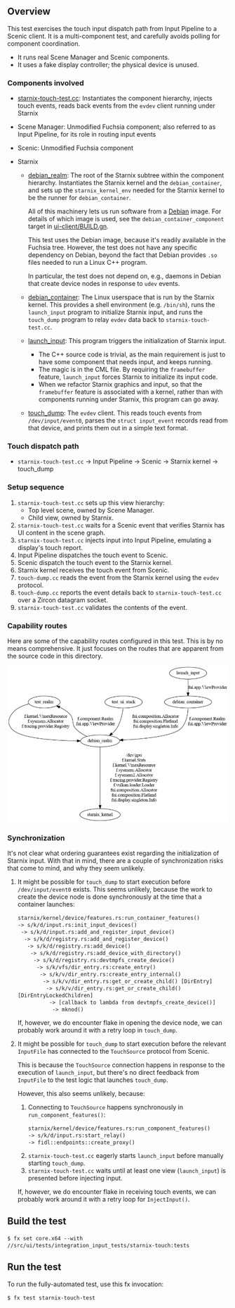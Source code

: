 ## Overview

This test exercises the touch input dispatch path from Input Pipeline to a Scenic client. It is a multi-component test, and carefully avoids polling for component coordination.

- It runs real Scene Manager and Scenic components.
- It uses a fake display controller; the physical device is unused.

### Components involved

- [starnix-touch-test.cc](starnix-touch-test.cc): Instantiates the component hierarchy,
  injects touch events, reads back events from the `evdev` client running under
  Starnix
- Scene Manager: Unmodified Fuchsia component; also referred to as Input Pipeline, for its
  role in routing input events
- Scenic: Unmodified Fuchsia component
- Starnix

  - [debian_realm](ui-client/meta/debian_realm.cml): The root of the Starnix subtree
    within the component hierarchy. Instantiates the Starnix kernel and the `debian_container`, and sets up the `starnix_kernel_env` needed for the Starnix kernel to be the runner for `debian_container`.

    All of this machinery lets us run software from a [Debian](https://debian.org) image.
    For details of which image is used, see the `debian_container_component` target
    in [ui-client/BUILD.gn](ui-client/BUILD.gn).

    This test uses the Debian image, because it's readily available in the Fuchsia
    tree. However, the test does not have any specific dependency on Debian, beyond
    the fact that Debian provides `.so` files needed to run a Linux C++ program.

    In particular, the test does not depend on, e.g., daemons in Debian that create
    device nodes in response to `udev` events.

  - [debian_container](ui-client/meta/debian_container.cml): The Linux userspace that
    is run by the Starnix kernel. This provides a shell environment (e.g. `/bin/sh`),
    runs the `launch_input` program to initialize Starnix input, and runs the
    `touch_dump` program to relay `evdev` data back to `starnix-touch-test.cc`.
  - [launch_input](ui-client/meta/launch_input.cml): This program triggers the
    initialization of Starnix input.
    - The C++ source code is trivial, as the main requirement is just to have some
      component that needs input, and keeps running.
    - The magic is in the CML file. By requiring the `framebuffer` feature,
      `launch_input` forces Starnix to initialize its input code.
    - When we refactor Starnix graphics and input, so that the `framebuffer`
      feature is associated with a kernel, rather than with components running
      under Starnix, this program can go away.
  - [touch_dump](ui-client/touch_dump.cc): The `evdev` client. This reads touch
    events from `/dev/input/event0`, parses the `struct input_event` records
    read from that device, and prints them out in a simple text format.

### Touch dispatch path

- `starnix-touch-test.cc` -> Input Pipeline -> Scenic -> Starnix kernel -> touch_dump

### Setup sequence

1. `starnix-touch-test.cc` sets up this view hierarchy:
   - Top level scene, owned by Scene Manager.
   - Child view, owned by Starnix.
1. `starnix-touch-test.cc` waits for a Scenic event that verifies Starnix has UI content
   in the scene graph.
1. `starnix-touch-test.cc` injects input into Input Pipeline, emulating a display's touch
   report.
1. Input Pipeline dispatches the touch event to Scenic.
1. Scenic dispatch the touch event to the Starnix kernel.
1. Starnix kernel receives the touch event from Scenic.
1. `touch-dump.cc` reads the event from the Starnix kernel using the `evdev` protocol.
1. `touch-dump.cc` reports the event details back to `starnix-touch-test.cc` over
   a Zircon datagram socket.
1. `starnix-touch-test.cc` validates the contents of the event.

### Capability routes

Here are some of the capability routes configured in this test. This is by no means
comprehensive. It just focuses on the routes that are apparent from the source
code in this directory.

![key_capability_routes](key_capability_routes.png)

### Synchronization

It's not clear what ordering guarantees exist regarding the initialization of Starnix input. With that in mind, there are a couple of synchronization risks that come to mind, and why they seem unlikely.

1. It might be possible for `touch_dump` to start execution before `/dev/input/event0`
   exists. This seems unlikely, because the work to create the device node is
   done synchronously at the time that a container launches:

   ```
   starnix/kernel/device/features.rs:run_container_features()
   -> s/k/d/input.rs:init_input_devices()
    -> s/k/d/input.rs:add_and_register_input_device()
     -> s/k/d/registry.rs:add_and_register_device()
      -> s/k/d/registry.rs:add_device()
       -> s/k/d/registry.rs:add_device_with_directory()
        -> s/k/d/registry.rs:devtmpfs_create_device()
         -> s/k/vfs/dir_entry.rs:create_entry()
          -> s/k/v/dir_entry.rs:create_entry_internal()
           -> s/k/v/dir_entry.rs:get_or_create_child() [DirEntry]
            -> s/k/v/dir_entry.rs:get_or_create_child() [DirEntryLockedChildren]
             -> [callback to lambda from devtmpfs_create_device()]
              -> mknod()
   ```

   If, however, we do encounter flake in opening the device node, we can probably work
   around it with a retry loop in `touch_dump`.

1. It might be possible for `touch_dump` to start execution before the relevant
   `InputFile` has connected to the `TouchSource` protocol from Scenic.

   This is because the `TouchSource` connection happens in response to the execution
   of `launch_input`, but there's no direct feedback from `InputFile` to the test
   logic that launches `touch_dump`.

   However, this also seems unlikely, because:

   1. Connecting to `TouchSource` happens synchronously in `run_component_features()`:
      ```
      starnix/kernel/device/features.rs:run_component_features()
      -> s/k/d/input.rs:start_relay()
      -> fidl::endpoints::create_proxy()
      ```
   1. `starnix-touch-test.cc` eagerly starts `launch_input` before manually starting `touch_dump`.
   1. `starnix-touch-test.cc` waits until at least one view (`launch_input`) is presented before
      injecting input.

   If, however, we do encounter flake in receiving touch events, we can probably
   work around it with a retry loop for `InjectInput()`.

## Build the test

```shell
$ fx set core.x64 --with //src/ui/tests/integration_input_tests/starnix-touch:tests
```

## Run the test

To run the fully-automated test, use this fx invocation:

```shell
$ fx test starnix-touch-test
```

